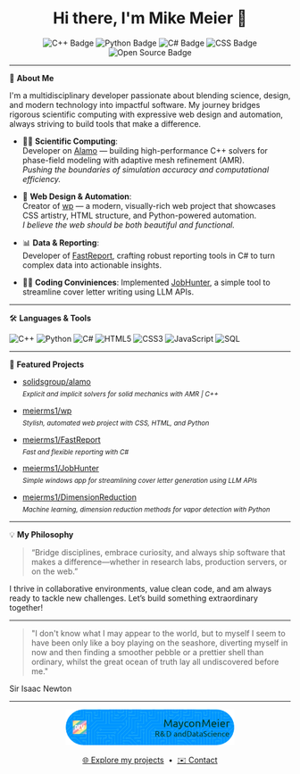 <!-- Profile README for meierms1 -->

<h1 align="center">Hi there, I'm Mike Meier 👋</h1>

<p align="center">
  <img src="https://img.shields.io/badge/C++-Solid%20Mechanics-blue?logo=c%2b%2b&logoColor=white" alt="C++ Badge"/>
  <img src="https://img.shields.io/badge/Python-Web%20Automation-yellow?logo=python&logoColor=white" alt="Python Badge"/>
  <img src="https://img.shields.io/badge/C%23-Reporting-green?logo=c-sharp&logoColor=white" alt="C# Badge"/>
  <img src="https://img.shields.io/badge/CSS-Web%20Design-purple?logo=css3&logoColor=white" alt="CSS Badge"/>
  <img src="https://img.shields.io/badge/Open%20Source-❤️-red" alt="Open Source Badge"/>
</p>

---

🌟 **About Me**

I'm a multidisciplinary developer passionate about blending science, design, and modern technology into impactful software. My journey bridges rigorous scientific computing with expressive web design and automation, always striving to build tools that make a difference.

- 🧑‍🔬 **Scientific Computing**:  
  Developer on [Alamo](https://github.com/solidsgroup/alamo) — building high-performance C++ solvers for phase-field modeling with adaptive mesh refinement (AMR).  
  *Pushing the boundaries of simulation accuracy and computational efficiency.*

- 🎨 **Web Design & Automation**:  
  Creator of [wp](https://github.com/meierms1/wp) — a modern, visually-rich web project that showcases CSS artistry, HTML structure, and Python-powered automation.  
  *I believe the web should be both beautiful and functional.*

- 📊 **Data & Reporting**:  
  Developer of [FastReport](https://github.com/meierms1/FastReport), crafting robust reporting tools in C# to turn complex data into actionable insights.

- 🧑‍💻 **Coding Conviniences**:
  Implemented [JobHunter](https://github.com/meierms1/jobhunter), a simple tool to streamline cover letter writing using LLM APIs.

---

🛠️ **Languages & Tools**

<p>
  <img src="https://img.shields.io/badge/-C++-00599C?logo=c%2b%2b&logoColor=white" alt="C++"/>
  <img src="https://img.shields.io/badge/-Python-3776AB?logo=python&logoColor=white" alt="Python"/>
  <img src="https://img.shields.io/badge/-C%23-239120?logo=c-sharp&logoColor=white" alt="C#"/>
  <img src="https://img.shields.io/badge/-HTML5-E34F26?logo=html5&logoColor=white" alt="HTML5"/>
  <img src="https://img.shields.io/badge/-CSS3-1572B6?logo=css3&logoColor=white" alt="CSS3"/>
  <img src="https://img.shields.io/badge/-JavaScript-F7DF1E?logo=javascript&logoColor=black" alt="JavaScript"/>
  <img src="https://img.shields.io/badge/SQL-blue?logo=sql" alt="SQL"/>
</p>

---

🚀 **Featured Projects**

- [solidsgroup/alamo](https://github.com/solidsgroup/alamo)  
  <sub><i>Explicit and implicit solvers for solid mechanics with AMR | C++</i></sub>

- [meierms1/wp](https://github.com/meierms1/wp)  
  <sub><i>Stylish, automated web project with CSS, HTML, and Python</i></sub>

- [meierms1/FastReport](https://github.com/meierms1/FastReport)  
  <sub><i>Fast and flexible reporting with C#</i></sub>

- [meierms1/JobHunter](https://github.com/meierms1/jobhunter)  
  <sub><i>Simple windows app for streamlining cover letter generation using LLM APIs </i></sub>

- [meierms1/DimensionReduction](https://github.com/meierms1/Supervised-Dimension-Reduction-For-Optical-Vapor-Sensing)  
  <sub><i>Machine learning, dimension reduction methods for vapor detection with Python</i></sub>
  
---

💡 **My Philosophy**

> “Bridge disciplines, embrace curiosity, and always ship software that makes a difference—whether in research labs, production servers, or on the web.”

I thrive in collaborative environments, value clean code, and am always ready to tackle new challenges. Let’s build something extraordinary together!

---


> "I don't know what I may appear to the world, but to myself I seem to have been only like a boy playing on the seashore, diverting myself in now and then finding a smoother pebble or a prettier shell than ordinary, whilst the great ocean of truth lay all undiscovered before me."

Sir Isaac Newton

---

<p align="center">
  <img src="https://github.com/meierms1/meierms1/blob/main/github-header-image.png" alt="Profile Banner" width="60%"/>
</p>

<p align="center">
  <a href="https://github.com/meierms1?tab=repositories">🌐 Explore my projects</a> &nbsp;•&nbsp;
  <a href="mailto:your.email@example.com">✉️ Contact</a>
</p>
